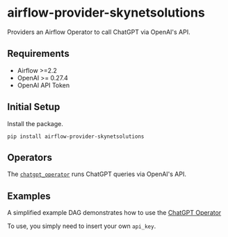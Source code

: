 # airflow-provider-skynetsolutions
Providers an Airflow Operator to call ChatGPT via OpenAI's API.

## Requirements

* Airflow >=2.2
* OpenAI >= 0.27.4
* OpenAI API Token

## Initial Setup

Install the package.

```
pip install airflow-provider-skynetsolutions
```


## Operators

The [`chatgpt_operator`](/airflow-provider-skynetsolutions/operators/chatgpt_operator.py)
 runs ChatGPT queries via OpenAI's API.

## Examples

A simplified example DAG demonstrates how to use the [ChatGPT Operator](/example_dags/chatgpt_example_dag.py)

To use, you simply need to insert your own `api_key`.
